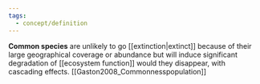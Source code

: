 ```yaml
---
tags:
  - concept/definition
---
```

**Common species** are unlikely to go [[extinction|extinct]] because of their large geographical coverage or abundance but will induce significant degradation of [[ecosystem function]] would they disappear, with cascading effects. [[Gaston2008_Commonnesspopulation]] 